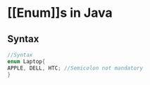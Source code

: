 # [[Enum]]s in Java

## Syntax

```java
//Syntax
enum Laptop{
APPLE, DELL, HTC; //Semicolon not mandatory
}
```
  